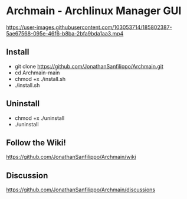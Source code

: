 

# Archmain - Archlinux Manager GUI
https://user-images.githubusercontent.com/103053714/185802387-5ae67568-095e-46f6-b8ba-2bfa9bda1aa3.mp4


## Install

- git clone https://github.com/JonathanSanfilippo/Archmain.git
- cd Archmain-main
- chmod +x ./install.sh
- ./install.sh


## Uninstall
- chmod +x ./uninstall
- ./uninstall

## Follow the Wiki! 
https://github.com/JonathanSanfilippo/Archmain/wiki 

## Discussion
https://github.com/JonathanSanfilippo/Archmain/discussions





